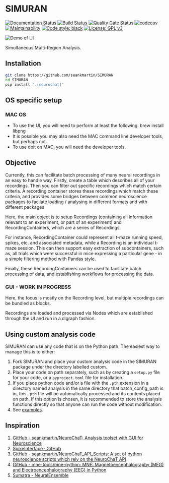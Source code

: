 # SIMURAN

[![Documentation Status](https://readthedocs.org/projects/simuran/badge/?version=latest)](https://simuran.readthedocs.io/en/latest/?badge=latest)
[![Build Status](https://travis-ci.com/seankmartin/SIMURAN.svg?branch=master)](https://app.travis-ci.com/github/seankmartin/SIMURAN)
[![Quality Gate Status](https://sonarcloud.io/api/project_badges/measure?project=seankmartin_SIMURAN&metric=alert_status)](https://sonarcloud.io/summary/new_code?id=seankmartin_SIMURAN)
[![codecov](https://codecov.io/gh/seankmartin/SIMURAN/branch/main/graph/badge.svg?token=F67OEU0PF2)](https://codecov.io/gh/seankmartin/SIMURAN)
[![Maintainability](https://api.codeclimate.com/v1/badges/97aa79ac8f356de695d5/maintainability)](https://codeclimate.com/github/seankmartin/SIMURAN/maintainability)
[![Code style: black](https://img.shields.io/badge/code%20style-black-000000.svg)](https://github.com/psf/black)
[![License: GPL v3](https://img.shields.io/badge/License-GPLv3-blue.svg)](https://www.gnu.org/licenses/gpl-3.0)

![Demo of UI](demo.gif)

Simultaneous Multi-Region Analysis.

## Installation

```Bash
git clone https://github.com/seankmartin/SIMURAN
cd SIMURAN
pip install ".[neurochat]"
```

## OS specific setup

### MAC OS

- To use the UI, you will need to perform at least the following. brew install libpng
- It is possible you may also need the MAC command line developer tools, but perhaps not.
- To use doit on MAC, you will need the developer tools.

## Objective

Currently, this can facilitate batch processing of many neural recordings in an easy to handle way.
Firstly, create a table which describes all of your recordings.
Then you can filter out specific recordings which match certain criteria.
A recording container stores these recordings which match these criteria, and provides some bridges between common neuroscience packages to facilate loading / analysing in different formats and with different packages

Here, the main object is to setup Recordings (containing all information relevant to an experiment, or part of an experiment) and RecordingContainers, which are a series of Recordings.

For instance, RecordingContainer could represent all t-maze running speed, spikes, etc. and associated metadata, while a Recording is an individual t-maze session.
This can then support easy extraction of subcontainers, such as, all trials which were successful in mice expressing a particular gene - in a simple filtering method with Pandas style.

Finally, these RecordingContainers can be used to facilitate batch processing of data, and establishing workflows for processing the data.

### GUI - WORK IN PROGRESS

Here, the focus is mostly on the Recording level, but multiple recordings can be bundled as blocks.

Recordings are loaded and processed via Nodes which are established through the UI and run in a digraph fashion.

## Using custom analysis code

SIMURAN can use any code that is on the Python path. The easiest way to manage this is to either:

1. Fork SIMURAN and place your custom analysis code in the SIMURAN package under the directory labelled custom.
2. Place your code on path separately, such as by creating a `setup.py` file for your code, or a `pyproject.toml` file for installation.
3. If you place python code and/or a file with the `.pth` extension in a directory named analysis in the same directory that batch_config_path is in, this `.pth` file will be automatically processed and its contents placed on path. If this option is chosen, it is recommended to store the analysis functions directly so that anyone can run the code without modification.
4. See [examples](https://github.com/seankmartin/neuro-tools/tree/master/SIMURAN).

## Inspiration

1. [GitHub - seankmartin/NeuroChaT: Analysis toolset with GUI for Neuroscience](https://github.com/seankmartin/NeuroChaT)
2. [SpikeInterface · GitHub](https://github.com/SpikeInterface)
3. [GitHub - seankmartin/NeuroChaT_API_Scripts: A set of python neuroscience scripts which rely on the NeuroChaT API](https://github.com/seankmartin/NeuroChaT_API_Scripts)
4. [GitHub - mne-tools/mne-python: MNE: Magnetoencephalography (MEG) and Electroencephalography (EEG) in Python](https://github.com/mne-tools/mne-python/)
5. [Sumatra - NeuralEnsemble](http://neuralensemble.org/sumatra/)
